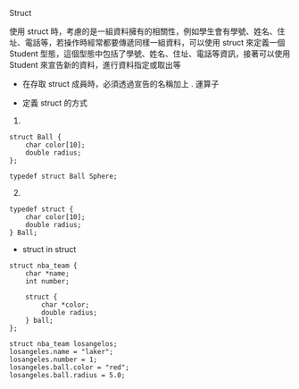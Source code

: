 Struct 

使用 struct 時，考慮的是一組資料擁有的相關性，例如學生會有學號、姓名、住址、電話等，若操作時經常都要傳遞同樣一組資料，可以使用 struct 來定義一個 Student 型態，這個型態中包括了學號、姓名、住址、電話等資訊，接著可以使用 Student 來宣告新的資料，進行資料指定或取出等

* 在存取 struct 成員時，必須透過宣告的名稱加上 . 運算子



* 定義 struct 的方式

1.
```c=
struct Ball {
    char color[10];
    double radius;
};

typedef struct Ball Sphere;
```

2.
```
typedef struct {
    char color[10];
    double radius;
} Ball;
```

* struct in struct 
```
struct nba_team {
    char *name;
    int number;

    struct {
        char *color;
        double radius;
    } ball;
};

struct nba_team losangelos;
losangeles.name = "laker";
losangeles.number = 1;
losangeles.ball.color = "red";
losangeles.ball.radius = 5.0;
```
